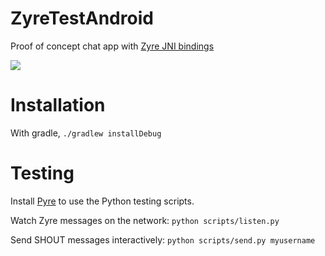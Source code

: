 # ZyreTestAndroid
Proof of concept chat app with [Zyre JNI bindings](https://github.com/zeromq/zyre/releases/tag/v1.1.0)

![](https://raw.githubusercontent.com/spro/ZyreTestAndroid/master/screenshot.png)

# Installation

With gradle, `./gradlew installDebug`

# Testing

Install [Pyre](https://github.com/zeromq/pyre) to use the Python testing scripts.

Watch Zyre messages on the network: `python scripts/listen.py`

Send SHOUT messages interactively: `python scripts/send.py myusername`
